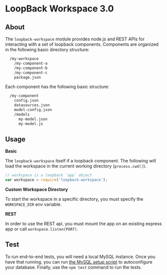 # LoopBack Workspace 3.0

## About

The `loopback-workspace` module provides node.js and REST APIs for interacting
with a set of loopback components. Components are organized in the following
basic directory structure:

```txt
  /my-workspace
    /my-component-a
    /my-component-b
    /my-component-c
    package.json
```

Each component has the following basic structure:

```txt
  /my-component
    config.json
    datasources.json
    model-config.json
    /models
      my-model.json
      my-model.js
```

## Usage

**Basic**

The `loopback-workspace` itself if a loopback component. The following
will load the workspace in the current working directory (`process.cwd()`).

```js
// workspace is a loopback `app` object
var workspace = require('loopback-workspace');
```

**Custom Workspace Directory**

To start the workspace in a specific directory, you must specify the
`WORKSPACE_DIR` env variable.

**REST**

In order to use the REST api, you must mount the app on an existing express app
or call `workspace.listen(PORT)`.

## Test

To run end-to-end tests, you will need a local MySQL instance. Once you have
that running, you can run [the MySQL setup script](/bin/setup-mysql.js) to
autoconfigure your database. Finally, use the `npm test` command to run the
tests.
